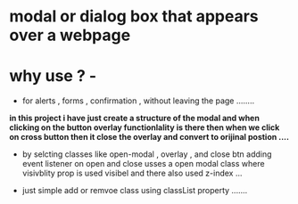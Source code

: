# modal or dialog box that appears over a webpage 
# why use ? - 
- for alerts , forms , confirmation , without leaving the page ........

**in this project i have just create a structure of the modal and when clicking on the button overlay functionlality is there then when we click on cross button then it close the overlay and convert to orijinal postion ....**

- by selcting classes like open-modal  , overlay , and close btn 
  adding event listener on open and close usses a open modal class where visivblity prop is used visibel  and there also used z-index ... 

 - just simple add or remvoe class using classList property ....... 